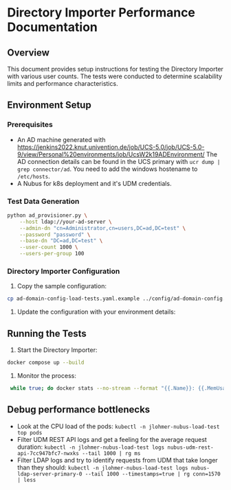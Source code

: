 # Directory Importer Performance Documentation

## Overview

This document provides setup instructions for testing the Directory Importer with various user counts. The tests were conducted to determine scalability limits and performance characteristics.

## Environment Setup

### Prerequisites

* An AD machine generated with https://jenkins2022.knut.univention.de/job/UCS-5.0/job/UCS-5.0-9/view/Personal%20environments/job/UcsW2k19ADEnvironment/ The AD connection details can be found in the UCS primary with `ucr dump | grep connector/ad`. You need to add the windows hostename to `/etc/hosts`.
* A Nubus for k8s deployment and it's UDM credentials.


### Test Data Generation

```bash
python ad_provisioner.py \
    --host ldap://your-ad-server \
    --admin-dn "cn=Administrator,cn=users,DC=ad,DC=test" \
    --password "password" \
    --base-dn "DC=ad,DC=test" \
    --user-count 1000 \
    --users-per-group 100
```

### Directory Importer Configuration

1. Copy the sample configuration:
  ```bash
  cp ad-domain-config-load-tests.yaml.example ../config/ad-domain-config.yaml
  ```
1. Update the configuration with your environment details:

## Running the Tests

1. Start the Directory Importer:
  ```bash
  docker compose up --build
  ```
1. Monitor the process:
  ```bash
   while true; do docker stats --no-stream --format "{{.Name}}: {{.MemUsage}}" directory-importer-directory-importer-1 | xargs -I {} echo "$(date '+%Y-%m-%d %H:%M:%S') {}" >> container_memory.log; sleep 1; done
   ```

## Debug performance bottlenecks

* Look at the CPU load of the pods:
`kubectl -n jlohmer-nubus-load-test top pods`
* Filter UDM REST API logs and get a feeling for the average request duration:
`kubectl -n jlohmer-nubus-load-test logs nubus-udm-rest-api-7cc947bfc7-nwxks --tail 1000 | rg ms`
* Filter LDAP logs and try to identify requests from UDM that take longer than they should:
`kubectl -n jlohmer-nubus-load-test logs nubus-ldap-server-primary-0 --tail 1000 --timestamps=true | rg conn=1570 | less`
